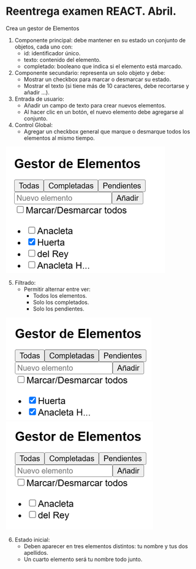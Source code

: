 
# Reentrega examen REACT. Abril.


Crea un gestor de Elementos


1. Componente principal: debe mantener en su estado un conjunto de objetos, cada uno con: 
   - id: identificador único.
   - texto: contenido del elemento.
   - completado: booleano que indica si el elemento está marcado.
2. Componente secundario: representa un solo objeto y debe:
   - Mostrar un checkbox para marcar o desmarcar su estado.
   - Mostrar el texto (si tiene más de 10 caracteres, debe recortarse y añadir ...).
3.  Entrada de usuario:
    - Añadir un campo de texto para crear nuevos elementos.
    - Al hacer clic en un botón, el nuevo elemento debe agregarse al conjunto.
4.  Control Global:
    - Agregar un checkbox general que marque o desmarque todos los elementos al mismo tiempo.

![inicial](img/inicial.png)

5.  Filtrado:
    - Permitir alternar entre ver:
      - Todos los elementos.
      - Solo los completados.
      - Solo los pendientes.


![completados](img/completados.png)![pendientes](img/pendientes.png)

6. Estado inicial:
   - Deben aparecer en tres elementos distintos: tu nombre y tus dos apellidos.
   - Un cuarto elemento será tu nombre todo junto. 

